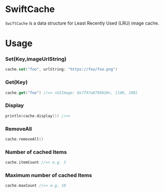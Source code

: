 # SwiftCache
`SwiftCache` is a data structure for Least Recently Used (LRU) image cache.

# Usage

### Set(Key,imageUrlString)

```swift 
cache.set("foo", urlString: "https://foo/foo.png")
```

### Get(Key)

```swift 
cache.get("foo") //=> <UIImage: 0x7f97a8799b20>, {100, 100}
```

### Display

```swift 
println(cache.display()) //=> 
```

### RemoveAll

```swift 
cache.removeAll()
```

### Number of cached Items

```swift 
cache.itemCount //=> e.g. 3
```


### Maximum number of cached Items

```swift 
cache.maxCount //=> e.g. 10
```




